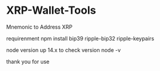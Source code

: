 # XRP-Wallet-Tools
Mnemonic to Address XRP


requirenment
npm install bip39 ripple-bip32 ripple-keypairs



node version up 14.x
to check version node -v

thank you for use
